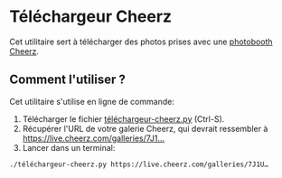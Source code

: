 # Téléchargeur Cheerz

Cet utilitaire sert à télécharger des photos prises avec une [photobooth Cheerz](https://live.cheerz.com/location-cheerz-app?origin=cheerz-app-web#form).

## Comment l'utiliser ?

Cet utilitaire s'utilise en ligne de commande:

1. Télécharger le fichier [téléchargeur-cheerz.py](https://raw.githubusercontent.com/tvuillemin/telechargeur-cheerz/main/t%C3%A9l%C3%A9chargeur-cheerz.py) (Ctrl-S).
2. Récupérer l'URL de votre galerie Cheerz, qui devrait ressembler à https://live.cheerz.com/galleries/7J1…
3. Lancer dans un terminal:
```shell
./téléchargeur-cheerz.py https://live.cheerz.com/galleries/7J1U…
```
